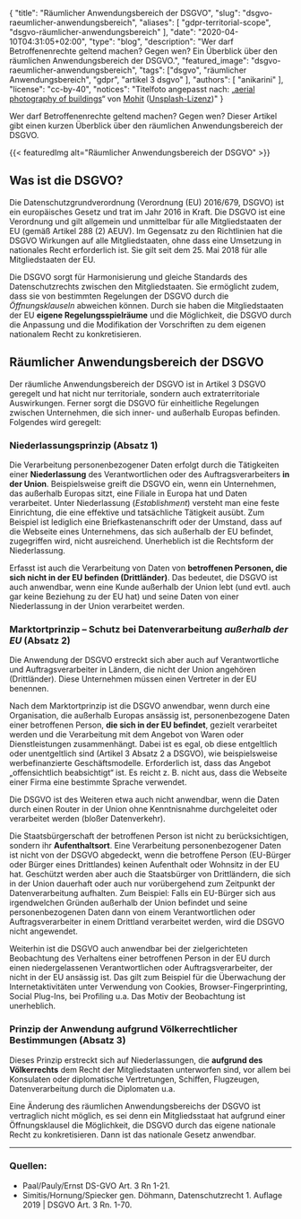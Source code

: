{
    "title": "Räumlicher Anwendungsbereich der DSGVO",
    "slug": "dsgvo-raeumlicher-anwendungsbereich",
    "aliases": [ "gdpr-territorial-scope", "dsgvo-räumlicher-anwendungsbereich" ],
    "date": "2020-04-10T04:31:05+02:00",
    "type": "blog",
    "description": "Wer darf Betroffenenrechte geltend machen? Gegen wen? Ein Überblick über den räumlichen Anwendungsbereich der DSGVO.",
    "featured_image": "dsgvo-raeumlicher-anwendungsbereich",
    "tags": ["dsgvo", "räumlicher Anwendungsbereich", "gdpr", "artikel 3 dsgvo" ],
    "authors": [ "anikarini" ],
    "license": "cc-by-40",
    "notices": "Titelfoto angepasst nach: „[aerial photography of buildings](https://unsplash.com/photos/6M9xiVgkoN0)“ von [Mohit](https://unsplash.com/@98mohitkumar) ([Unsplash-Lizenz](https://unsplash.com/license))"
}

Wer darf Betroffenenrechte geltend machen? Gegen wen? Dieser Artikel gibt einen kurzen Überblick über den räumlichen Anwendungsbereich der DSGVO.

{{< featuredImg alt="Räumlicher Anwendungsbereich der DSGVO" >}}

## Was ist die DSGVO? 

Die Datenschutzgrundverordnung (Verordnung (EU) 2016/679, DSGVO) ist ein europäisches Gesetz und trat im Jahr 2016 in Kraft. Die DSGVO ist eine Verordnung und gilt allgemein und unmittelbar für alle Mitgliedstaaten der EU (gemäß Artikel 288 (2) AEUV). Im Gegensatz zu den Richtlinien hat die DSGVO Wirkungen auf alle Mitgliedstaaten, ohne dass eine Umsetzung in nationales Recht erforderlich ist. Sie gilt seit dem 25. Mai 2018 für alle Mitgliedstaaten der EU.  

Die DSGVO sorgt für Harmonisierung und gleiche Standards des Datenschutzrechts zwischen den Mitgliedstaaten. Sie ermöglicht zudem, dass sie von bestimmten Regelungen der DSGVO durch die *Öffnungsklauseln* abweichen können. Durch sie haben die Mitgliedstaaten der EU **eigene Regelungsspielräume** und die Möglichkeit, die DSGVO durch die Anpassung und die Modifikation der Vorschriften zu dem eigenen nationalem Recht zu konkretisieren. 

## Räumlicher Anwendungsbereich der DSGVO

Der räumliche Anwendungsbereich der DSGVO ist in Artikel 3 DSGVO geregelt und hat nicht nur territoriale, sondern auch extraterritoriale Auswirkungen. Ferner sorgt die DSGVO für einheitliche Regelungen zwischen Unternehmen, die sich inner- und außerhalb Europas befinden. Folgendes wird geregelt:

### Niederlassungsprinzip (Absatz 1)

Die Verarbeitung personenbezogener Daten erfolgt durch die Tätigkeiten einer **Niederlassung** des Verantwortlichen oder des Auftragsverarbeiters **in der Union**. Beispielsweise greift die DSGVO ein, wenn ein Unternehmen, das außerhalb Europas sitzt, eine Filiale in Europa hat und Daten verarbeitet. Unter Niederlassung (*Establishment*) versteht man eine feste Einrichtung, die eine effektive und tatsächliche Tätigkeit ausübt. Zum Beispiel ist lediglich eine Briefkastenanschrift oder der Umstand, dass auf die Webseite eines Unternehmens, das sich außerhalb der EU befindet, zugegriffen wird, nicht ausreichend. Unerheblich ist die Rechtsform der Niederlassung. 

Erfasst ist auch die Verarbeitung von Daten von **betroffenen Personen, die sich nicht in der EU befinden (Drittländer)**. Das bedeutet, die DSGVO ist auch anwendbar, wenn eine Kunde außerhalb der Union lebt (und evtl. auch gar keine Beziehung zu der EU hat) und seine Daten von einer Niederlassung in der Union verarbeitet werden. 

### Marktortprinzip – Schutz bei Datenverarbeitung *außerhalb der EU* (Absatz 2)

Die Anwendung der DSGVO erstreckt sich aber auch auf Verantwortliche und Auftragsverarbeiter in Ländern, die nicht der Union angehören (Drittländer). Diese Unternehmen müssen einen Vertreter in der EU benennen.

Nach dem Marktortprinzip ist die DSGVO anwendbar, wenn durch eine Organisation, die außerhalb Europas ansässig ist, personenbezogene Daten einer betroffenen Person, **die sich in der EU befindet**, gezielt verarbeitet werden und die Verarbeitung mit dem Angebot von Waren oder Dienstleistungen zusammenhängt. Dabei ist es egal, ob diese entgeltlich oder unentgeltlich sind (Artikel 3 Absatz 2 a DSGVO), wie beispielsweise werbefinanzierte Geschäftsmodelle. Erforderlich ist, dass das Angebot „offensichtlich beabsichtigt“ ist. Es reicht z.&nbsp;B. nicht aus, dass die Webseite einer Firma eine bestimmte Sprache verwendet.

Die DSGVO ist des Weiteren etwa auch nicht anwendbar, wenn die Daten durch einen Router in der Union ohne Kenntnisnahme durchgeleitet oder verarbeitet werden (bloßer Datenverkehr).

Die Staatsbürgerschaft der betroffenen Person ist nicht zu berücksichtigen, sondern ihr **Aufenthaltsort**. Eine Verarbeitung personenbezogener Daten ist nicht von der DSGVO abgedeckt, wenn die betroffene Person (EU-Bürger oder Bürger eines Drittlandes) keinen Aufenthalt oder Wohnsitz in der EU hat. Geschützt werden aber auch die Staatsbürger von Drittländern, die sich in der Union dauerhaft oder auch nur vorübergehend zum Zeitpunkt der Datenverarbeitung aufhalten. Zum Beispiel: Falls ein EU-Bürger sich aus irgendwelchen Gründen außerhalb der Union befindet und seine personenbezogenen Daten dann von einem Verantwortlichen oder Auftragsverarbeiter in einem Drittland verarbeitet werden, wird die DSGVO nicht angewendet.

Weiterhin ist die DSGVO auch anwendbar bei der zielgerichteten Beobachtung des Verhaltens einer betroffenen Person in der EU durch einen niedergelassenen Verantwortlichen oder Auftragsverarbeiter, der nicht in der EU ansässig ist. Das gilt zum Beispiel für die Überwachung der Internetaktivitäten unter Verwendung von Cookies, Browser-Fingerprinting, Social Plug-Ins, bei Profiling u.a. Das Motiv der Beobachtung ist unerheblich. 

### Prinzip der Anwendung aufgrund Völkerrechtlicher Bestimmungen (Absatz 3)

Dieses Prinzip erstreckt sich auf Niederlassungen, die **aufgrund des Völkerrechts** dem Recht der Mitgliedstaaten unterworfen sind, vor allem bei Konsulaten oder diplomatische Vertretungen, Schiffen, Flugzeugen, Datenverarbeitung durch die Diplomaten u.a.

Eine Änderung des räumlichen Anwendungsbereichs der DSGVO ist vertraglich nicht möglich, es sei denn ein Mitgliedsstaat hat aufgrund einer Öffnungsklausel die Möglichkeit, die DSGVO durch das eigene nationale Recht zu konkretisieren. Dann ist das nationale Gesetz anwendbar. <!-- TODO: Hier wäre es toll zu wissen, ob es dazu Beispiele gibt. -->

---

### Quellen:

- Paal/Pauly/Ernst DS-GVO Art. 3 Rn 1-21.
- Simitis/Hornung/Spiecker gen. Döhmann, Datenschutzrecht 1. Auflage 2019 | DSGVO Art. 3 Rn. 1-70.
